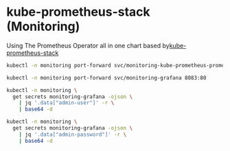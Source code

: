 # kube-prometheus-stack (Monitoring)

Using The Prometheus Operator all in one chart based by[kube-prometheus-stack](https://github.com/prometheus-community/helm-charts/tree/main/charts/kube-prometheus-stack)

<!--prometheus-port-forward-start-->
```sh
kubectl -n monitoring port-forward svc/monitoring-kube-prometheus-prometheus 9090
```
<!--prometheus-port-forward-end-->

<!--grafana-port-forward-start-->
```sh
kubectl -n monitoring port-forward svc/monitoring-grafana 8083:80
```
<!--grafana-port-forward-end-->

<!--grafana-admin-username-start-->
```sh
kubectl -n monitoring \
  get secrets monitoring-grafana -ojson \
    | jq '.data["admin-user"]' -r \
    | base64 -d  
```
<!--grafana-admin-username-end-->

<!--grafana-admin-password-start-->
```sh
kubectl -n monitoring \
  get secrets monitoring-grafana -ojson \
    | jq '.data["admin-password"]' -r \
    | base64 -d 
```
<!--grafana-admin-password-end-->